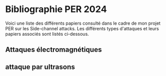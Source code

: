 # Bibliographie PER 2024
Voici une liste des différents papiers consulté dans le cadre de mon projet PER sur les Side-channel attacks. Les différents types d'attaques et leurs papiers associés sont listés ci-dessous.
## Attaques électromagnétiques

## attaque par ultrasons
